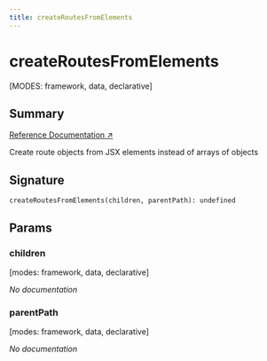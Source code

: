 ```yaml
---
title: createRoutesFromElements
---
```


# createRoutesFromElements

[MODES: framework, data, declarative]

## Summary

[Reference Documentation ↗](https://api.reactrouter.com/v7/functions/react_router.createRoutesFromElements.html)

Create route objects from JSX elements instead of arrays of objects

## Signature

```tsx
createRoutesFromElements(children, parentPath): undefined
```

## Params

### children

[modes: framework, data, declarative]

_No documentation_

### parentPath

[modes: framework, data, declarative]

_No documentation_
